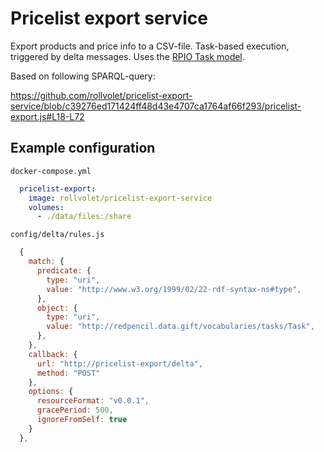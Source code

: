 # Pricelist export service

Export products and price info to a CSV-file. Task-based execution, triggered by delta messages.
Uses the [RPIO Task model](https://drive.google.com/file/d/1rh0Y8fC6THmRCzhr2XMSouASDNgYzXTY/view?usp=sharing).
  
Based on following SPARQL-query:

https://github.com/rollvolet/pricelist-export-service/blob/c39276ed171424ff48d43e4707ca1764af66f293/pricelist-export.js#L18-L72

## Example configuration

`docker-compose.yml`
```yml
  pricelist-export:
    image: rollvolet/pricelist-export-service
    volumes:
      - ./data/files:/share
```

`config/delta/rules.js`
```js
  {
    match: {
      predicate: {
        type: "uri",
        value: "http://www.w3.org/1999/02/22-rdf-syntax-ns#type",
      },
      object: {
        type: "uri",
        value: "http://redpencil.data.gift/vocabularies/tasks/Task",
      },
    },
    callback: {
      url: "http://pricelist-export/delta",
      method: "POST"
    },
    options: {
      resourceFormat: "v0.0.1",
      gracePeriod: 500,
      ignoreFromSelf: true
    }
  },
```
